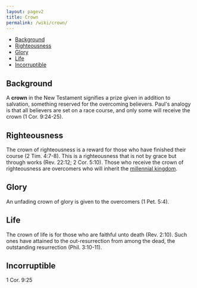 ```yaml
---
layout: pagev2
title: Crown
permalink: /wiki/crown/
---
```

- [Background](#background)
- [Righteousness](#righteousness)
- [Glory](#glory)
- [Life](#life)
- [Incorruptible](#incorruptible)

## Background

A **crown** in the New Testament signifies a prize given in addition to salvation, something reserved for the overcoming believers. Paul's analogy is that all believers are set on a race course, and only some will receive the crown (1 Cor. 9:24-25).

## Righteousness

The crown of righteousness is a reward for those who have finished their course (2 Tim. 4:7-8). This is a righteousness that is not by grace but through works (Rev. 22:12; 2 Cor. 5:10). Those who receive the crown of righteousness are overcomers who will inherit the [millennial kingdom](../millennium).

## Glory

An unfading crown of glory is given to the overcomers (1 Pet. 5:4). 

## Life

The crown of life is for those who are faithful unto death (Rev. 2:10). Such ones have attained to the out-resurrection from among the dead, the outstanding resurrection (Phil. 3:10-11).

## Incorruptible

1 Cor. 9:25


